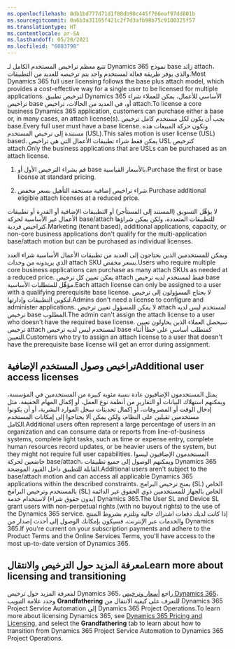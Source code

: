 ```yaml
---
ms.openlocfilehash: 8db1bd777d71d1f08db98c445f766eaf97dd801b
ms.sourcegitcommit: 0a6b3a31165f421c2f7d3afb98b75c9100325f57
ms.translationtype: HT
ms.contentlocale: ar-SA
ms.lasthandoff: 05/20/2021
ms.locfileid: "6083798"
---
```

<span data-ttu-id="d79ef-101">تتبع معظم تراخيص المستخدم الكامل لـ Dynamics 365 نموذج base زائد attach، والذي يوفر طريقة فعالة لمستخدم واحد يتم ترخيصه للعديد من التطبيقات.</span><span class="sxs-lookup"><span data-stu-id="d79ef-101">Most Dynamics 365 full user licensing follows the base plus attach model, which provides a cost-effective way for a single user to be licensed for multiple applications.</span></span> <span data-ttu-id="d79ef-102">لترخيص تطبيق Dynamics 365 الأساسي للأعمال، يمكن للعملاء شراء تراخيص base أو، في العديد من الحالات، تراخيص attach.</span><span class="sxs-lookup"><span data-stu-id="d79ef-102">To license a core business Dynamics 365 application, customers can purchase either a base or, in many cases, an attach license(s).</span></span> <span data-ttu-id="d79ef-103">يجب أن يكون لكل مستخدم كامل ترخيص base.</span><span class="sxs-lookup"><span data-stu-id="d79ef-103">Every full user must have a base license.</span></span> <span data-ttu-id="d79ef-104">وتكون حركة المبيعات هذه مستندة إلى ترخيص المستخدم (USL).</span><span class="sxs-lookup"><span data-stu-id="d79ef-104">This sales motion is user license (USL) based.</span></span> <span data-ttu-id="d79ef-105">يمكن فقط شراء تطبيقات الأعمال التي هي تراخيص USL كترخيص attach.</span><span class="sxs-lookup"><span data-stu-id="d79ef-105">Only the business applications that are USLs can be purchased as an attach license.</span></span>

1.  <span data-ttu-id="d79ef-106">قم بشراء الترخيص الأول أو base بالأسعار القياسية.</span><span class="sxs-lookup"><span data-stu-id="d79ef-106">Purchase the first or base license at standard pricing.</span></span>

1.  <span data-ttu-id="d79ef-107">شراء تراخيص إضافية مستحقة التأهيل بسعر مخفض.</span><span class="sxs-lookup"><span data-stu-id="d79ef-107">Purchase additional eligible attach licenses at a reduced price.</span></span>

<span data-ttu-id="d79ef-108">لا يؤهِّل التسويق (المستند إلى المستأجر) أو التطبيقات الإضافية أو القدرة أو تطبيقات الأعمال غير الأساسية لحركة base/attach للتطبيقات المتعددة، ولكن يمكن شراؤها كتراخيص فردية.</span><span class="sxs-lookup"><span data-stu-id="d79ef-108">Marketing (tenant based), additional applications, capacity, or non-core business applications don't qualify for the multi-application base/attach motion but can be purchased as individual licenses.</span></span>

<span data-ttu-id="d79ef-109">ويمكن للمستخدمين الذين يحتاجون إلى العديد من تطبيقات الأعمال الأساسية شراء العدد الذي يريدونه من وحدات attach SKU بسعر مخفض.</span><span class="sxs-lookup"><span data-stu-id="d79ef-109">Users who require multiple core business applications can purchase as many attach SKUs as needed at a reduced price.</span></span> <span data-ttu-id="d79ef-110">يمكن تعيين كل ترخيص attach فقط لمستخدم لديه ترخيص base مؤهِّل للمتطلبات الأساسية.</span><span class="sxs-lookup"><span data-stu-id="d79ef-110">Each attach license can only be assigned to a user with a qualifying prerequisite base license.</span></span> <span data-ttu-id="d79ef-111">لا يحتاج المسؤولون إلى ترخيص لتكوين التطبيقات وإدارتها.</span><span class="sxs-lookup"><span data-stu-id="d79ef-111">Admins don't need a license to configure and administer applications.</span></span> <span data-ttu-id="d79ef-112">لا يمكن للمسؤول تعيين ترخيص attach لمستخدم ليس لديه ترخيص base المطلوب.</span><span class="sxs-lookup"><span data-stu-id="d79ef-112">The admin can't assign the attach license to a user who doesn't have the required base license.</span></span> <span data-ttu-id="d79ef-113">سيحصل العملاء الذين يحاولون تعيين ترخيص attach لمستخدم ليس لديه ترخيص base كمتطلب أساسي على خطأ أثناء التعيين.</span><span class="sxs-lookup"><span data-stu-id="d79ef-113">Customers who try to assign an attach license to a user that doesn't have the prerequisite base license will get an error during assignment.</span></span>

## <a name="additional-user-access-licenses"></a><span data-ttu-id="d79ef-114">تراخيص وصول المستخدم الإضافية</span><span class="sxs-lookup"><span data-stu-id="d79ef-114">Additional user access licenses</span></span> 

<span data-ttu-id="d79ef-115">يمثل المستخدمون الإضافيون عادة نسبة مئوية كبيرة من المستخدمين في المؤسسة، ويمكنهم استهلاك البيانات أو التقارير من أنظمة نوع العمل، أو إكمال المهام الخفيفة، مثل إدخال الوقت أو المصروفات، أو إكمال تحديثات سجل الموارد البشرية، أو أن يكونوا مستخدمين ثقيلين على النظام، ولكن يمكن ألا يحتاجوا إلى إمكانات المستخدم الكامل.</span><span class="sxs-lookup"><span data-stu-id="d79ef-115">Additional users often represent a large percentage of users in an organization and can consume data or reports from line-of-business systems, complete light tasks, such as time or expense entry, complete human resources record updates, or be heavier users of the system, but they might not require full user capabilities.</span></span> <span data-ttu-id="d79ef-116">المستخدمون الإضافيون ليسوا خاضعين لحركة base/attach، ويمكنهم الوصول إلى جميع تطبيقات Dynamics 365 القابلة للتطبيق داخل القيود الموضحة.</span><span class="sxs-lookup"><span data-stu-id="d79ef-116">Additional users aren't subject to the base/attach motion and can access all applicable Dynamics 365 applications within the described constraints.</span></span> <span data-ttu-id="d79ef-117">يمنح ترخيص البرامج (SL) الخاص بالمستخدم وترخيص البرامج (SL) الخاص بالجهاز للمستخدمين ذوي الحقوق غير الدائمة (بدون حقوق شراء) لاستخدام خدمة Dynamics 365.</span><span class="sxs-lookup"><span data-stu-id="d79ef-117">The User SL and Device SL grant users with non-perpetual rights (with no buyout rights) to the use of the Dynamics 365 service.</span></span> <span data-ttu-id="d79ef-118">إذا كانت لديك دفعات اشتراك حالية وتلتزم بشروط المنتج والخدمات عبر الإنترنت، فسيكون بإمكانك الوصول إلى أحدث إصدار من Dynamics 365.</span><span class="sxs-lookup"><span data-stu-id="d79ef-118">If you're current on your subscription payments and adhere to the Product Terms and the Online Services Terms, you'll have access to the most up-to-date version of Dynamics 365.</span></span>

## <a name="learn-more-about-licensing-and-transitioning"></a><span data-ttu-id="d79ef-119">معرفة المزيد حول الترخيص والانتقال</span><span class="sxs-lookup"><span data-stu-id="d79ef-119">Learn more about licensing and transitioning</span></span>

<span data-ttu-id="d79ef-120">لمعرفة المزيد حول ترخيص Dynamics 365، راجع [أسعار وترخيص Dynamics 365](https://businessapplications.transform.microsoft.com/resources/pricing-and-licensing/?azure-portal=true)، وحدد علامة التبويب **Grandfathering**‎ للتعرف على كيفية الانتقال من Dynamics 365 Project Service Automation إلى Dynamics 365 Project Operations.</span><span class="sxs-lookup"><span data-stu-id="d79ef-120">To learn more about licensing Dynamics 365, see [Dynamics 365 Pricing and Licensing](https://businessapplications.transform.microsoft.com/resources/pricing-and-licensing/?azure-portal=true), and select the **Grandfathering** tab to learn about how to transition from Dynamics 365 Project Service Automation to Dynamics 365 Project Operations.</span></span>


